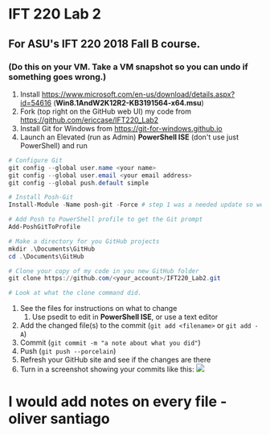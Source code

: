 # IFT 220 Lab 2
## For ASU's IFT 220 2018 Fall B course.

### (Do this on your VM.  Take a VM snapshot so you can undo if something goes wrong.)

1.	Install https://www.microsoft.com/en-us/download/details.aspx?id=54616 (**Win8.1AndW2K12R2-KB3191564-x64.msu**)
1.	Fork (top right on the GitHub web UI) my code from https://github.com/ericcase/IFT220_Lab2
1.	Install Git for Windows from https://git-for-windows.github.io
1.	Launch an Elevated (run as Admin) **PowerShell ISE** (don't use just PowerShell) and run
```powershell
# Configure Git
git config --global user.name <your name>
git config --global user.email <your email address>
git config --global push.default simple

# Install Posh-Git
Install-Module -Name posh-git -Force # step 1 was a needed update so we could have the Install-Module cmdlet

# Add Posh to PowerShell profile to get the Git prompt
Add-PoshGitToProfile

# Make a directory for you GitHub projects
mkdir .\Documents\GitHub
cd .\Documents\GitHub

# Clone your copy of my code in you new GitHub folder
git clone https://github.com/<your_account>/IFT220_Lab2.git

# Look at what the clone command did.
```
1.	See the files for instructions on what to change
    1.	Use psedit <file name> to edit in **PowerShell ISE**, or use a text editor
1.	Add the changed file(s) to the commit (`git add <filename>` or `git add -A`)
1.	Commit (`git commit -m "a note about what you did"`)
1.	Push (`git push --porcelain`)
1.	Refresh your GitHub site and see if the changes are there
1. Turn in a screenshot showing your commits like this:
![](https://github.com/ericcase/IFT220_Lab2/blob/master/Lab2_Submit_Example.PNG)


# I would add notes on every file - oliver santiago